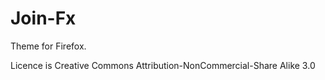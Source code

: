 # Join-Fx

Theme for Firefox.

Licence is Creative Commons Attribution-NonCommercial-Share Alike 3.0
